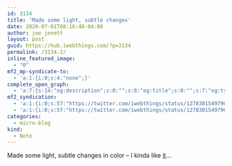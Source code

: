 ```yaml
---
id: 3134
title: 'Made some light, subtle changes'
date: 2020-07-01T08:16:48-04:00
author: joe jenett
layout: post
guid: https://hub.iwebthings.com/?p=3134
permalink: /3134-2/
inline_featured_image:
  - "0"
mf2_mp-syndicate-to:
  - 'a:1:{i:0;s:4:"none";}'
complete_open_graph:
  - 'a:7:{s:14:"og:description";s:0:"";s:8:"og:title";s:0:"";s:7:"og:type";s:0:"";s:12:"twitter:card";s:7:"summary";s:15:"twitter:creator";s:0:"";s:19:"twitter:description";s:0:"";s:8:"og:image";s:0:"";}'
mf2_syndication:
  - 'a:1:{i:0;s:57:"https://twitter.com/iwebthings/status/1278301549790404608";}'
  - 'a:1:{i:0;s:57:"https://twitter.com/iwebthings/status/1278301549790404608";}'
categories:
  - micro-blog
kind:
  - Note
---
```

Made some light, subtle changes in color – I kinda like [it](https://hub.iwebthings.com/)&#8230;
